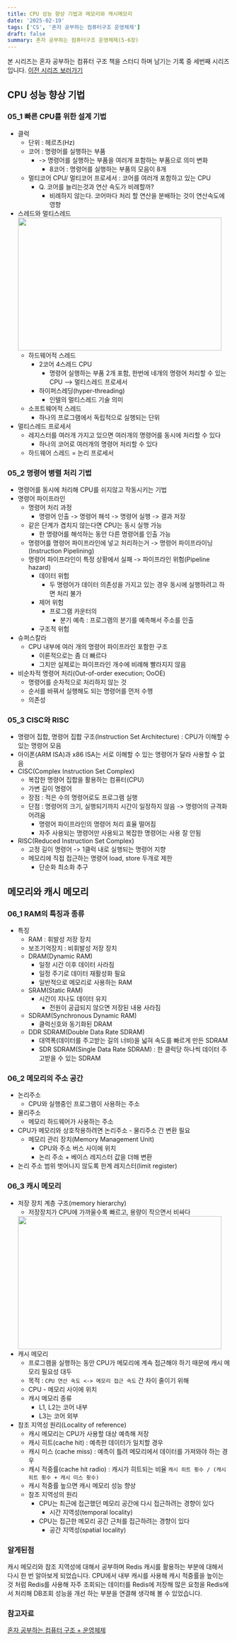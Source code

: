 ```yaml
---
title: CPU 성능 향상 기법과 메모리와 캐시메모리
date: '2025-02-19'
tags: ['CS', '혼자 공부하는 컴퓨터구조 운영체제']
draft: false
summary: 혼자 공부하는 컴퓨터구조 운영체제(5-6장)
---
```

본 시리즈는 혼자 공부하는 컴퓨터 구조 책을 스터디 하며 남기는 기록 중 세번째 시리즈 입니다.
[이전 시리즈 보러가기](https://livlogs.vercel.app/blog/cs/command_and_cpu)

## CPU 성능 향상 기법

### 05_1 빠른 CPU를 위한 설계 기법

- 클럭
	- 단위 : 헤르츠(Hz)
	- 코어 : 명령어를 실행하는 부품
		- -> 명령어를 실행하는 부품을 여러개 포함하는 부품으로 의미 변화
			- 8코어 : 명령어를 실행하는 부품의 모음이 8개
	- 멀티코어 CPU/ 멀티코어 프로세서 : 코어를 여러개 포함하고 있는 CPU
		- Q. 코어를 늘리는것과 연산 속도가 비례할까?
			- 비례하지 않는다. 코어마다 처리 할 연산을 분배하는 것이 연산속도에 영향
- 스레드와 멀티스레드
	<img width="460" height="300" src="/static/images/project/type_of_thread.png"/>
	- 하드웨어적 스레드
		- 2코어 4스레드 CPU 
			- 명령어 실행하는 부품 2개 포함, 한번에 네개의 명령어 처리할 수 있는 CPU
				--> 멀티스레드 프로세서
		- 하이퍼스레딩(hyper-threading)
			- 인텔의 멀티스레드 기술 의미
	- 소프트웨어적 스레드
		- 하나의 프로그램에서 독립적으로 실행되는 단위
- 멀티스레드 프로세서
	- 레지스터를 여러개 가지고 있으면 여러개의 명령어를 동시에 처리할 수 있다
		- 하나의 코어로 여러개의 명령어 처리할 수 있다
	- 하드웨어 스레드 = 논리 프로세서

### 05_2 명령어 병렬 처리 기법

- 명령어를 동시에 처리해 CPU를 쉬지않고 작동시키는 기법
- 명령어 파이프라인
	- 명령어 처리 과정
		- 명령어 인출 -> 명령어 해석 -> 명령어 실행 -> 결과 저장
	- 같은 단계가 겹치지 않는다면 CPU는 동시 실행 가능
		- 한 명령어를 해석하는 동안 다른 명령어를 인출 가능
	- 명령어를 명령어 파이프라인에 넣고 처리하는거 -> 명령어 파이프라이닝(Instruction Pipelining)
	- 명령어 파이프라인이 특정 상황에서 실패 -> 파이프라인 위험(Pipeline hazard)
		- 데이터 위험
			- 두 명령어가 데이터 의존성을 가지고 있는 경우 동시에 실행하려고 하면 처리 불가
		- 제어 위험
			- 프로그램 카운터의
				- 분기 예측 : 프로그램의 분기를 예측해서 주소를 인출
		- 구조적 위험
- 슈퍼스칼라
	- CPU 내부에 여러 개의 명령어 파이프라인 포함한 구조
		- 이론적으로는 좀 더 빠르다
		- 그치만 실제로는 파이프라인 개수에 비례해 빨라지지 않음
- 비순차적 명령어 처리(Out-of-order execution; OoOE)
	- 명령어를 순차적으로 처리하지 않는 것
	- 순서를 바꿔서 실행해도 되는 명령어를 먼저 수행
	- 의존성

### 05_3 CISC와 RISC

- 명령어 집합, 명령어 집합 구조(Instruction Set Architecture) : CPU가 이해할 수 있는 명령어 모음
- 아이폰(ARM ISA)과 x86 ISA는 서로 이해할 수 있는 명령어가 달라 사용할 수 없음
- CISC(Complex Instruction Set Complex)
	- 복잡한 명령어 집합을 활용하는 컴퓨터(CPU)
	- 가변 길이 명령어
	- 장점 : 적은 수의 명령어로도 프로그램 실행
	- 단점 : 명령어의 크기, 실행되기까지 시간이 일정하지 않음 -> 명령어의 규격화 어려움
		- 명령어 파이프라인의 명령어 처리 효율 떨어짐
		- 자주 사용되는 명령어만 사용되고 복잡한 명령어는 사용 잘 안됨
- RISC(Reduced Instruction Set Complex)
	- 고정 길이 명령어 -> 1클럭 내로 실행되는 명령어 지향
	- 메모리에 직접 접근하는 명령어 load, store 두개로 제한
		- 단순화 최소화 추구

## 메모리와 캐시 메모리

### 06_1 RAM의 특징과 종류

- 특징
	- RAM : 휘발성 저장 장치
	- 보조기억장치 : 비휘발성 저장 장치
	- DRAM(Dynamic RAM)
		- 일정 시간 이후 데이터 사라짐
		- 일정 주기로 데이터 재활성화 필요
		- 일반적으로 메모리로 사용하는 RAM
	- SRAM(Static RAM)
		- 시간이 지나도 데이터 유지
			- 전원이 공급되지 않으면 저장된 내용 사라짐
	- SDRAM(Synchronous Dynamic RAM)
		- 클럭신호와 동기화된 DRAM
	- DDR SDRAM(Double Data Rate SDRAM)
		- 대역폭(데이터를 주고받는 길의 너비)을 넓혀 속도를 빠르게 만든 SDRAM
		- SDR SDRAM(Single Data Rate SDRAM) : 한 클럭당 하나씩 데이터 주고받을 수 있는 SDRAM

### 06_2 메모리의 주소 공간

- 논리주소
	- CPU와 실행중인 프로그램이 사용하는 주소
- 물리주소
	- 메모리 하드웨어가 사용하는 주소
- CPU가 메모리와 상호작용하려면 논리주소 - 물리주소 간 변환 필요
	-  메모리 관리 장치(Memory Management Unit)
		- CPU와 주소 버스 사이에 위치
		- 논리 주소 + 베이스 레지스터 값을 더해 변환
- 논리 주소 범위 벗어나지 않도록 한계 레지스터(limit register)

### 06_3 캐시 메모리

- 저장 장치 계층 구조(memory hierarchy)
	- 저장장치가 CPU에 가까울수록 빠르고, 용량이 작으면서 비싸다
	<img width="460" height="300" src="/static/images/project/cache_memory.png"/>
- 캐시 메모리
	- 프로그램을 실행하는 동안 CPU가 메모리에 계속 접근해야 하기 때문에 캐시 메모리 필요성 대두
	- 목적 : `CPU 연산 속도 <-> 메모리 접근 속도` 간 차이 줄이기 위해
	- CPU - 메모리 사이에 위치
	- 캐시 메모리 종류
		- L1, L2는 코어 내부
		- L3는 코어 외부
- 참조 지역성 원리(Locality of reference)
	- 캐시 메모리는 CPU가 사용할 대상 예측해 저장
	- 캐시 히트(cache hit) : 예측한 데이터가 일치할 경우 
	- 캐시 미스 (cache miss) : 예측이 틀려 메모리에서 데이터를 가져와야 하는 경우
	- 캐시 적중률(cache hit radio) : 캐시가 히트되는 비율
		`캐시 히트 횟수 / (캐시 히트 횟수 + 캐시 미스 횟수)`
	- 캐시 적중률 높으면 캐시 메모리 성능 향상
	- 참조 지역성의 원리
		- CPU는 최근에 접근했던 메모리 공간에 다시 접근하려는 경향이 있다
			- 시간 지역성(temporal locality)
		- CPU는 접근한 메모리 공간 근처를 접근하려는 경향이 있다
			- 공간 지역성(spatial locality)

### 알게된점

캐시 메모리와 참조 지역성에 대해서 공부하며 Redis 캐시를 활용하는 부분에 대해서 다시 한 번 알아보게 되었습니다. CPU에서 내부 캐시를 사용해 캐시 적중률을 높이는 것 처럼 Redis를 사용해 자주 조회되는 데이터를 Redis에 저장해 많은 요청을 Redis에서 처리해 DB조회 성능을 개선 하는 부분을 연결해 생각해 볼 수 있었습니다.

### 참고자료

[혼자 공부하는 컴퓨터 구조 + 운영체제](https://www.aladin.co.kr/shop/wproduct.aspx?ItemId=299014282)<br></br>